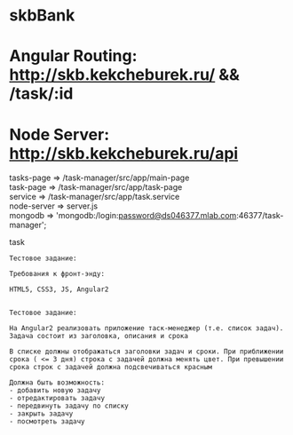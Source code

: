 # skbBank
# Angular Routing: http://skb.kekcheburek.ru/ && /task/:id
# Node Server: http://skb.kekcheburek.ru/api


tasks-page   => /task-manager/src/app/main-page <br>
task-page    => /task-manager/src/app/task-page <br>
service      => /task-manager/src/app/task.service <br>
node-server  => server.js <br>
mongodb      => 'mongodb:/login:password@ds046377.mlab.com:46377/task-manager';

task

```
Тестовое задание:

Требования к фронт-энду:

HTML5, CSS3, JS, Angular2


Тестовое задание:

На Angular2 реализовать приложение таск-менеджер (т.е. список задач).
Задача состоит из заголовка, описания и срока

В списке должны отображаться заголовки задач и сроки. При приближении срока ( <= 3 дня) строка с задачей должна менять цвет. При превышении срока строк с задачей должна подсвечиваться красным

Должна быть возможность:
- добавить новую задачу
- отредактировать задачу
- передвинуть задачу по списку
- закрыть задачу
- посмотреть задачу

```
